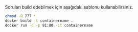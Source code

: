 Soruları build edebilmek için aşağıdaki şablonu kullanabilirsiniz.

```bash
chmod -R 777 *
docker build -t containername .
docker run -d -p 81:80 -it containername 
```
